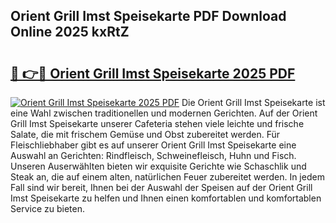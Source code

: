 ## Orient Grill Imst Speisekarte PDF Download Online 2025 kxRtZ

# <h2><a href="http://gc6phd.nevu.top/?p=Orient+Grill+Imst+Speisekarte">🔗 👉🔴 Orient Grill Imst Speisekarte 2025 PDF</a></h2>

[![Orient Grill Imst Speisekarte 2025 PDF](https://i.imgur.com/dBaPXMq.png)](http://gc6phd.nevu.top/?p=Orient+Grill+Imst+Speisekarte)
Die Orient Grill Imst Speisekarte ist eine Wahl zwischen traditionellen und modernen Gerichten. Auf der Orient Grill Imst Speisekarte unserer Cafeteria stehen viele leichte und frische Salate, die mit frischem Gemüse und Obst zubereitet werden. Für Fleischliebhaber gibt es auf unserer Orient Grill Imst Speisekarte eine Auswahl an Gerichten: Rindfleisch, Schweinefleisch, Huhn und Fisch. Unseren Auserwählten bieten wir exquisite Gerichte wie Schaschlik und Steak an, die auf einem alten, natürlichen Feuer zubereitet werden. In jedem Fall sind wir bereit, Ihnen bei der Auswahl der Speisen auf der Orient Grill Imst Speisekarte zu helfen und Ihnen einen komfortablen und komfortablen Service zu bieten.
